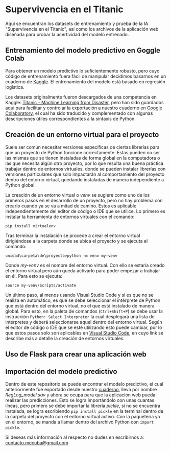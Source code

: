 # Supervivencia en el Titanic
Aquí se encuentran los datasets de entrenamiento y prueba de la IA "Supervivencia en el Titanic", así como los archivos de la aplicación web diseñada para probar la acertividad del modelo entrenado.

## Entrenamiento del modelo predictivo en Goggle Colab
Para obtener un modelo predictivo lo suficientemente robusto, pero cuyo código de entrenamiento fuera fácil de manipular decidimos basarnos en un cuaderno de [Kaggle](https://www.kaggle.com/mnassrib/titanic-logistic-regression-with-python?select=test.csv). El entrenamiento del modelo está basado en regresión logística.

Los datasets originalmente fueron descargados de una competencia en Kaggle: [Titanic - Machine Learning from Disaster](https://www.kaggle.com/c/titanic/data), pero han sido guardados aquí para facilitar y controlar la exportación a nuestro cuaderno en [Google Colaboratory](https://colab.research.google.com/drive/1Ww9WhgC7N0oYPHkDCjy0ZAHjhRPCOL9E?usp=sharing), el cual ha sido traducido y complementado con algunas descripciones útiles correspondientes a la sintaxis de Python.

## Creación de un entorno virtual para el proyecto
Suele ser común necesitar versiones específicas de ciertas librerías para que un proyecto de Python funcione correctamente. Estas pueden no ser las mismas que se tienen instaladas de forma global en la computadora o las que necesita algún otro proyecto, por lo que resulta una buena práctica trabajar dentro de entornos virtuales, donde se pueden instalar librerías con versiones particulares que solo impactarán al comportamiento del proyecto dentro del entorno virtual, quedando instaladas de manera independiente a Python global.

La creación de un entorno virtual o *venv* se sugiere como uno de los primeros pasos en el desarrollo de un proyecto, pero no hay problema con crearlo cuando ya se va a mitad de camino. Estos es aplicable independientemente del editor de código o IDE que se utilice. Lo primero es instalar la herramienta de entornos virtuales con el comando:

```
pip install virtualenv
```

Tras terminar la instalación se procede a crear el entorno virtual dirigiéndose a la carpeta donde se ubica el proyecto y se ejecuta el comando:

```
unidad\carpeta\de\proyecto>python -m venv my-venv
```

Donde *my-venv* es el nombre del entorno virtual. Con ello se estaría creado el entorno virtual pero aún queda activarlo para poder empezar a trabajar en él. Para esto se ejecuta:

```
source my-venv/Scripts/activate
```

Un último paso, al menos usando Visual Studio Code y si es que no se realiza en automático, es que se debe seleccionar el intérprete de Python que está dentro del entorno virtual, no el que está instalado de manera global. Para esto, en la paleta de comandos (`Ctrl+Shift+P`) se debe usar la instrucción `Python: Select Interpreter` la cual desplegará una lista de intérpretes y deberá seleccionarse aquel dentro del entorno virtual. Según el editor de código o IDE que se esté utilizando esto puede cambiar, por lo que estos pasos solo son aplicables en [Visual Studio Code](https://code.visualstudio.com/docs/python/environments), en cuyo link se describe más a detalle la creación de entornos virtuales.

## Uso de Flask para crear una aplicación web


## Importación del modelo predictivo
Dentro de este repositorio se puede encontrar el modelo predictivo, el cual anteriormente fue exportado desde nuestro [cuaderno](https://colab.research.google.com/drive/1Ww9WhgC7N0oYPHkDCjy0ZAHjhRPCOL9E?usp=sharing), lleva por nombre *RegLog_model.sav* y ahora se ocupa para que la aplicación web pueda realizar las predicciones. Esto se logra importándolo con unas cuantas líneas, pero primero se debe importar la librería *pickle*, si no se encuentra instalada, se logra escribiendo `pip install pickle` en la terminal dentro de la carpeta del proyecto con el entorno virtual activo. Con la paquetería ya en el entorno, se manda a llamar dentro del archivo Python con `import pickle`.



Si deseas más información al respecto no dudes en escribirnos a: contacto.mecuba@gmail.com

